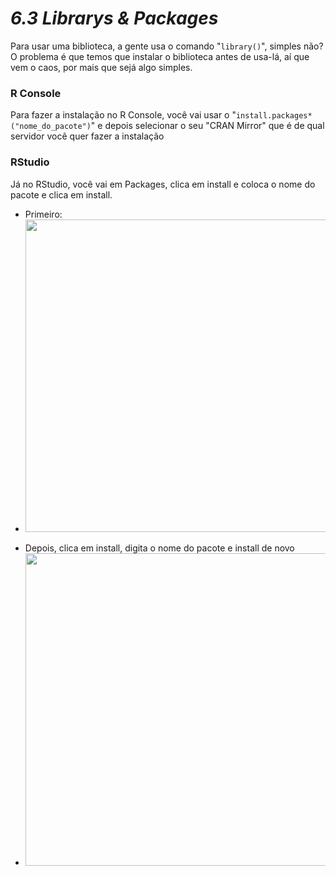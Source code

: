 <h1><b><i>6.3 Librarys & Packages</i></b></h1>
<p>Para usar uma biblioteca, a gente usa o comando "<code>library()</code>", simples não? O problema é que temos que instalar o biblioteca antes de usa-lá, aí que vem o caos, por mais que sejá algo simples.</p>

<h3><b>R Console</b></h3>
<p>Para fazer a instalação no R Console, você vai usar o "<code>install.packages*("nome_do_pacote")</code>" e depois selecionar o seu "CRAN Mirror" que é de qual servidor você quer fazer a instalação</p>

<h3><b>RStudio</b></h3>
<p>Já no RStudio, você vai em Packages, clica em install e coloca o nome do pacote e clica em install.</p>
<ul>
    <li>Primeiro:</li>
    <li><img src="https://cdn.discordapp.com/attachments/699296519928414220/704095867715452948/unknown-6.png" width="500"></li>
    <p></p>
    <li>Depois, clica em install, digita o nome do pacote e install de novo</li>
    <li><img src="https://cdn.discordapp.com/attachments/699296519928414220/704095914331078757/unknown-72.png" width="500"></li>
</ul>